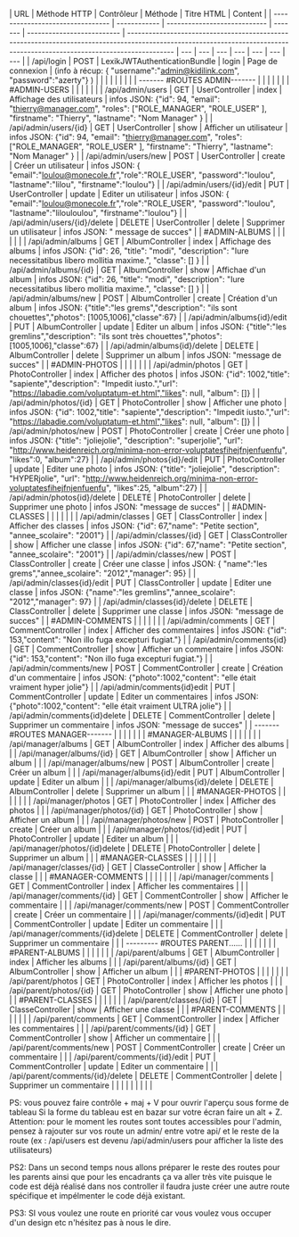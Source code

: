 | URL                              | Méthode HTTP | Contrôleur                   | Méthode | Titre HTML                 | Content                                                                                                                                                                   |
| -------------------------------- | ------------ | ---------------------------- | ------- | -------------------------- | ------------------------------------------------------------------------------------------------------------------------------------------------------------------------- | --- | --- | --- | --- | --- | --- | --- |
| /api/login                       | POST         | LexikJWTAuthenticationBundle | login   | Page de connexion          | (info à récup: { "username":"admin@kidilink.com", "password":"azerty"} )                                                                                                  |
|                                  |              |                              |         |                            |                                                                                                                                                                           |
| ------- #ROUTES ADMIN-------     |              |                              |         |                            |                                                                                                                                                                           |
| #ADMIN-USERS                     |              |                              |         |                            |                                                                                                                                                                           |
| /api/admin/users                 | GET          | UserController               | index   | Affichage des utilisateurs | infos JSON: {"id": 94, "email": "thierry@manager.com", "roles": ["ROLE_MANAGER", "ROLE_USER" ], "firstname": "Thierry", "lastname": "Nom Manager" }                       |
| /api/admin/users/{id}            | GET          | UserController               | show    | Afficher un utilisateur    | infos JSON: {"id": 94, "email": "thierry@manager.com", "roles": ["ROLE_MANAGER", "ROLE_USER" ], "firstname": "Thierry", "lastname": "Nom Manager" }                       |
| /api/admin/users/new             | POST         | UserController               | create  | Créer un utilisateur       | infos JSON: { "email":"loulou@monecole.fr","role":"ROLE_USER", "password":"loulou", "lastname":"lilou", "firstname":"loulou"}                                             |
| /api/admin/users/{id}/edit       | PUT          | UserController               | update  | Editer un utilisateur      | infos JSON: { "email":"loulou@monecole.fr","role":"ROLE_USER", "password":"loulou", "lastname":"lilouloulou", "firstname":"loulou"}                                       |
| /api/admin/users/{id}/delete     | DELETE       | UserController               | delete  | Supprimer un utilisateur   | infos JSON: " message de succes"                                                                                                                                          |
| #ADMIN-ALBUMS                    |              |                              |         |                            |                                                                                                                                                                           |
| /api/admin/albums                | GET          | AlbumController              | index   | Affichage des albums       | infos JSON: {"id": 26, "title": "modi", "description": "Iure necessitatibus libero mollitia maxime.", "classe": [] }                                                      |
| /api/admin/albums/{id}           | GET          | AlbumController              | show    | Affichae d'un album        | infos JSON: {"id": 26, "title": "modi", "description": "Iure necessitatibus libero mollitia maxime.", "classe": [] }                                                      |
| /api/admin/albums/new            | POST         | AlbumController              | create  | Création d'un album        | infos JSON: {"title":"les grems","description": "ils sont chouettes","photos": [1005,1006],"classe":67}                                                                   |
| /api/admin/albums{id}/edit       | PUT          | AlbumController              | update  | Editer un album            | infos JSON: {"title":"les gremlins","description": "ils sont très chouettes","photos": [1005,1006],"classe":67}                                                           |
| /api/admin/albums{id}/delete     | DELETE       | AlbumController              | delete  | Supprimer un album         | infos JSON: "message de succes"                                                                                                                                           |
| #ADMIN-PHOTOS                    |              |                              |         |                            |                                                                                                                                                                           |
| /api/admin/photos                | GET          | PhotoController              | index   | Afficher des photos        | infos JSON: {"id": 1002,"title": "sapiente","description": "Impedit iusto.","url": "https://labadie.com/voluptatum-et.html","likes": null, "album": []}                   |
| /api/admin/photos/{id}           | GET          | PhotoController              | show    | Afficher une photo         | infos JSON: {"id": 1002,"title": "sapiente","description": "Impedit iusto.","url": "https://labadie.com/voluptatum-et.html","likes": null, "album": []}                   |
| /api/admin/photos/new            | POST         | PhotoController              | create  | Créer une photo            | infos JSON: {"title": "joliejolie", "description": "superjolie", "url": "http://www.heidenreich.org/minima-non-error-voluptatesfihejfnjenfuenfu", "likes":0, "album":27}  |
| /api/admin/photos{id}/edit       | PUT          | PhotoController              | update  | Editer une photo           | infos JSON: {"title": "joliejolie", "description": "HYPERjolie", "url": "http://www.heidenreich.org/minima-non-error-voluptatesfihejfnjenfuenfu", "likes":25, "album":27} |
| /api/admin/photos{id}/delete     | DELETE       | PhotoController              | delete  | Supprimer une photo        | infos JSON: "message de succes"                                                                                                                                           |
| #ADMIN-CLASSES                   |              |                              |         |                            |                                                                                                                                                                           |
| /api/admin/classes               | GET          | ClassController              | index   | Afficher des classes       | infos JSON: {"id": 67,"name": "Petite section", "annee_scolaire": "2001"}                                                                                                 |
| /api/admin/classes/{id}          | GET          | ClassController              | show    | Afficher une classe        | infos JSON: {"id": 67,"name": "Petite section", "annee_scolaire": "2001"}                                                                                                 |
| /api/admin/classes/new           | POST         | ClassController              | create  | Créer une classe           | infos JSON: { "name":"les grems","annee_scolaire": "2012","manager": 95}                                                                                                  |
| /api/admin/classes{id}/edit      | PUT          | ClassController              | update  | Editer une classe          | infos JSON: {"name":"les gremlins","annee_scolaire": "2012","manager": 97}                                                                                                |
| /api/admin/classes{id}/delete    | DELETE       | ClassController              | delete  | Supprimer une classe       | infos JSON: "message de succes"                                                                                                                                           |
| #ADMIN-COMMENTS                  |              |                              |         |                            |                                                                                                                                                                           |
| /api/admin/comments              | GET          | CommentController            | index   | Afficher des commentaires  | infos JSON: {"id": 153,"content": "Non illo fuga excepturi fugiat."}                                                                                                      |
| /api/admin/comments{id}          | GET          | CommentController            | show    | Afficher un commentaire    | infos JSON: {"id": 153,"content": "Non illo fuga excepturi fugiat."}                                                                                                      |
| /api/admin/comments/new          | POST         | CommentController            | create  | Création d'un commentaire  | infos JSON: {"photo":1002,"content": "elle était vraiment hyper jolie"}                                                                                                   |
| /api/admin/comments{id}edit      | PUT          | CommentController            | update  | Editer un commentaires     | infos JSON: {"photo":1002,"content": "elle était vraiment ULTRA jolie"}                                                                                                   |
| /api/admin/comments{id}delete    | DELETE       | CommentController            | delete  | Supprimer un commentaire   | infos JSON: "message de succes"                                                                                                                                           |
| ------- #ROUTES MANAGER-------   |              |                              |         |                            |                                                                                                                                                                           |
| #MANAGER-ALBUMS                  |              |                              |         |                            |                                                                                                                                                                           |
| /api/manager/albums              | GET          | AlbumController              | index   | Afficher des albums        |                                                                                                                                                                           |
| /api/manager/albums/{id}         | GET          | AlbumController              | show    | Afficher un album          |                                                                                                                                                                           |
| /api/manager/albums/new          | POST         | AlbumController              | create  | Créer un album             |                                                                                                                                                                           |
| /api/manager/albums{id}/edit     | PUT          | AlbumController              | update  | Editer un album            |                                                                                                                                                                           |
| /api/manager/albums{id}/delete   | DELETE       | AlbumController              | delete  | Supprimer un album         |                                                                                                                                                                           |
| #MANAGER-PHOTOS                  |              |                              |         |                            |                                                                                                                                                                           |
| /api/manager/photos              | GET          | PhotoController              | index   | Afficher des photos        |                                                                                                                                                                           |
| /api/manager/photos/{id}         | GET          | PhotoController              | show    | Afficher un album          |                                                                                                                                                                           |
| /api/manager/photos/new          | POST         | PhotoController              | create  | Créer un album             |                                                                                                                                                                           |
| /api/manager/photos/{id}edit     | PUT          | PhotoController              | update  | Editer un album            |                                                                                                                                                                           |
| /api/manager/photos/{id}delete   | DELETE       | PhotoController              | delete  | Supprimer un album         |                                                                                                                                                                           |
| #MANAGER-CLASSES                 |              |                              |         |                            |                                                                                                                                                                           |
| /api/manager/classes/{id}        | GET          | ClasseController             | show    | Afficher la classe         |                                                                                                                                                                           |
| #MANAGER-COMMENTS                |              |                              |         |                            |                                                                                                                                                                           |
| /api/manager/comments            | GET          | CommentController            | index   | Afficher les commentaires  |                                                                                                                                                                           |
| /api/manager/comments/{id}       | GET          | CommentController            | show    | Afficher le commentaire    |                                                                                                                                                                           |
| /api/manager/comments/new        | POST         | CommentController            | create  | Créer un commentaire       |                                                                                                                                                                           |
| /api/manager/comments/{id}edit   | PUT          | CommentController            | update  | Editer un commentaire      |                                                                                                                                                                           |
| /api/manager/comments/{id}delete | DELETE       | CommentController            | delete  | Supprimer un commentaire   |                                                                                                                                                                           |
| --------- #ROUTES PARENT......   |              |                              |         |                            |                                                                                                                                                                           |
| #PARENT-ALBUMS                   |              |                              |         |                            |                                                                                                                                                                           |
| /api/parent/albums               | GET          | AlbumController              | index   | Afficher les albums        |                                                                                                                                                                           |
| /api/parent/albums/{id}          | GET          | AlbumController              | show    | Afficher un album          |                                                                                                                                                                           |
| #PARENT-PHOTOS                   |              |                              |         |                            |                                                                                                                                                                           |
| /api/parent/photos               | GET          | PhotoController              | index   | Afficher les photos        |                                                                                                                                                                           |
| /api/parent/photos/{id}          | GET          | PhotoController              | show    | Afficher une photo         |                                                                                                                                                                           |
| #PARENT-CLASSES                  |              |                              |         |                            |                                                                                                                                                                           |
| /api/parent/classes/{id}         | GET          | ClasseController             | show    | Afficher une classe        |                                                                                                                                                                           |
| #PARENT-COMMENTS                 |              |                              |         |                            |                                                                                                                                                                           |
| /api/parent/comments             | GET          | CommentController            | index   | Afficher les commentaires  |                                                                                                                                                                           |
| /api/parent/comments/{id}        | GET          | CommentController            | show    | Afficher un commentaire    |                                                                                                                                                                           |
| /api/parent/comments/new         | POST         | CommentController            | create  | Créer un commentaire       |                                                                                                                                                                           |
| /api/parent/comments/{id}/edit   | PUT          | CommentController            | update  | Editer un commentaire      |                                                                                                                                                                           |
| /api/parent/comments/{id}/delete | DELETE       | CommentController            | delete  | Supprimer un commentaire   |                                                                                                                                                                           |     |     |     |     |     |     |     |

PS: vous pouvez faire contrôle + maj + V pour ouvrir l'aperçu sous forme de tableau
Si la forme du tableau est en bazar sur votre écran faire un alt + Z.
Attention: pour le moment les routes sont toutes accessibles pour l'admin, pensez à rajouter sur vos route un admin/ entre votre
api/ et le reste de la route (ex : /api/users est devenu /api/admin/users pour afficher la liste des utilisateurs)

PS2: Dans un second temps nous allons préparer le reste des routes pour les parents ainsi que pour les encadrants
ça va aller très vite puisque le code est déjà réalisé dans nos controller il faudra juste créer une autre route spécifique
et impélmenter le code déjà existant.

PS3: SI vous voulez une route en priorité car vous voulez vous occuper d'un design etc n'hésitez pas à nous le dire.
